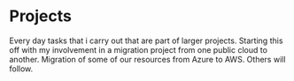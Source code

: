 # Projects
Every day tasks that i carry out that are part of larger projects.
Starting this off with my involvement in a migration project from one public cloud to another.
Migration of some of our resources from Azure to AWS.
Others will follow.
